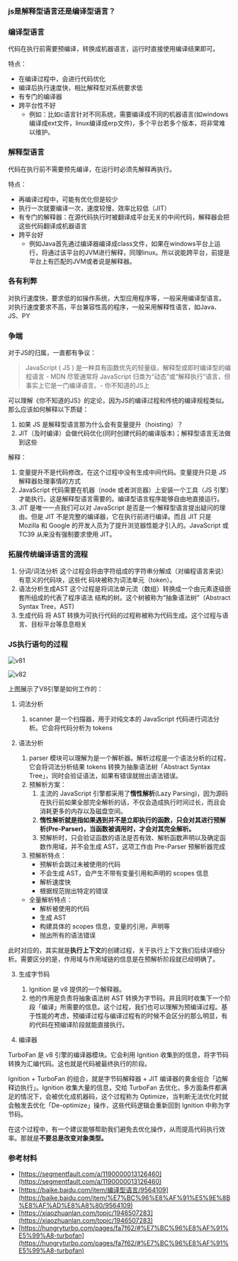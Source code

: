 ### js是解释型语言还是编译型语言？
### 编译型语言
代码在执行前需要预编译，转换成机器语言，运行时直接使用编译结果即可。

特点：

- 在编译过程中，会进行代码优化
- 编译后执行速度快，相比解释型对系统要求低
- 有专门的编译器
- 跨平台性不好 
   - 例如：比如c语言针对不同系统，需要编译成不同的机器语言(如windows编译成ext文件，linux编译成erp文件)，多个平台若多个版本，将非常难以维护。

### 解释型语言
代码在执行前不需要预先编译，在运行时必须先解释再执行。

特点：

- 再编译过程中，可能有优化但是较少
- 执行一次就要编译一次，速度较慢，效率比较低（JIT）
- 有专门的解释器：在源代码执行时被翻译成平台无关的中间代码，解释器会把这些代码翻译成机器语言
- 跨平台好 
   - 例如Java首先通过编译器编译成class文件，如果在windows平台上运行，将通过该平台的JVM进行解释，同理linux。所以说能跨平台，前提是平台上有匹配的JVM或者说是解释器。

### 各有利弊
对执行速度快，要求低的如操作系统，大型应用程序等，一般采用编译型语言。
对执行速度要求不高，平台兼容性高的程序，一般采用解释性语言，如Java、JS、PY

### 争端
对于JS的归属，一直都有争议：
> JavaScript ( JS ) 是一种具有函数优先的轻量级，解释型或即时编译型的编程语言 - MDN
尽管通常将 JavaScript 归类为“动态”或“解释执行”语言，但事实上它是一门编译语言。- 你不知道的JS上


可以理解《你不知道的JS》的定论，因为JS的编译过程和传统的编译规程类似。
那么应该如何解释以下质疑：

1. 如果 JS 是解释型语言那为什么会有变量提升（hoisting）？
1. JIT（及时编译）会做代码优化(同时创建代码的编译版本)；解释型语言无法做到这些

解释：

1. 变量提升不是代码修改。在这个过程中没有生成中间代码。变量提升只是 JS 解释器处理事情的方式
1. JavaScript 代码需要在机器（node 或者浏览器）上安装一个工具（JS 引擎）才能执行。这是解释型语言需要的。编译型语言程序能够自由地直接运行。
1. JIT 是唯一一点我们可以对 JavaScript 是否是一个解释型语言提出疑问的理由。但是 JIT 不是完整的编译器，它在执行前进行编译。而且 JIT 只是 Mozilla 和 Google 的开发人员为了提升浏览器性能才引入的。JavaScript 或 TC39 从来没有强制要求使用 JIT。

### 拓展传统编译语言的流程

1.  分词/词法分析
这个过程会将由字符组成的字符串分解成（对编程语言来说）有意义的代码块，这些代 码块被称为词法单元（token）。
1.  语法分析生成AST
这个过程是将词法单元流（数组）转换成一个由元素逐级嵌套所组成的代表了程序语法 结构的树。这个树被称为“抽象语法树”（Abstract Syntax Tree，AST)
1.  生成代码
将 AST 转换为可执行代码的过程称被称为代码生成。这个过程与语言、目标平台等息息相关 

### JS执行语句的过程

![v81](~@imgs/v81.jpeg)

![v82](~@imgs/v82.jpeg)

上图展示了V8引擎是如何工作的：

1. 词法分析
   1. scanner 是一个扫描器，用于对纯文本的 JavaScript 代码进行词法分析。它会将代码分析为 tokens

2. 语法分析
   1. parser 模块可以理解为是一个解析器。解析过程是一个语法分析的过程，它会将词法分析结果 tokens 转换为抽象语法树「Abstract Syntax Tree」，同时会验证语法，如果有错误就抛出语法错误。
   2. 预解析方案：
      1. 主流的 JavaScript 引擎都采用了**惰性解析**(Lazy Parsing)，因为源码在执行前如果全部完全解析的话，不仅会造成执行时间过长，而且会消耗更多的内存以及磁盘空间。
      2. **惰性解析就是指如果遇到并不是立即执行的函数，只会对其进行预解析(Pre-Parser)，当函数被调用时，才会对其完全解析。**
      3. 预解析时，只会验证函数的语法是否有效、解析函数声明以及确定函数作用域，并不会生成 AST，这项工作由 Pre-Parser 预解析器完成
   3. 预解析特点：
      - 预解析会跳过未被使用的代码
      - 不会生成 AST，会产生不带有变量引用和声明的 scopes 信息
      - 解析速度快
      - 根据规范抛出特定的错误
   - 全量解析特点：
      - 解析被使用的代码
      - 生成 AST
      - 构建具体的 scopes 信息，变量的引用，声明等
      - 抛出所有的语法错误

此时对应的，其实就是**执行上下文**的创建过程，关于执行上下文我们后续详细分析。需要区分的是，作用域与作用域链的信息是在预解析阶段就已经明确了。

3. 生成字节码
   1. Ignition 是 v8 提供的一个解释器。
   1. 他的作用是负责将抽象语法树 AST 转换为字节码。并且同时收集下一个阶段「编译」所需要的信息。这个过程，我们也可以理解为预编译过程。基于性能的考虑，预编译过程与编译过程有的时候不会区分的那么明显，有的代码在预编译阶段就能直接执行。

4. 编译器

TurboFan 是 v8 引擎的编译器模块。它会利用 Ignition 收集到的信息，将字节码转换为汇编代码。这也就是代码被最终执行的阶段。

Ignition + TurboFan 的组合，就是字节码解释器 + JIT 编译器的黄金组合「边解释边执行」。Ignition 收集大量的信息，交给 TurboFan 去优化，多方面条件都满足的情况下，会被优化成机器码，这个过程称为 Optimize，当判断无法优化时就会触发去优化「De-optimize」操作，这些代码逻辑会重新回到 Ignition 中称为字节码。

在这个过程中，有一个建议能够帮助我们避免去优化操作，从而提高代码执行效率。那就是**不要总是改变对象类型。**





### 参考材料

- [https://segmentfault.com/a/1190000013126460](https://segmentfault.com/a/1190000013126460)
- [https://baike.baidu.com/item/编译型语言/9564109](https://baike.baidu.com/item/%E7%BC%96%E8%AF%91%E5%9E%8B%E8%AF%AD%E8%A8%80/9564109)
- [https://xiaozhuanlan.com/topic/1946507283](https://xiaozhuanlan.com/topic/1946507283)
- [https://hungryturbo.com/pages/fa7f62/#%E7%BC%96%E8%AF%91%E5%99%A8-turbofan](https://hungryturbo.com/pages/fa7f62/#%E7%BC%96%E8%AF%91%E5%99%A8-turbofan)

